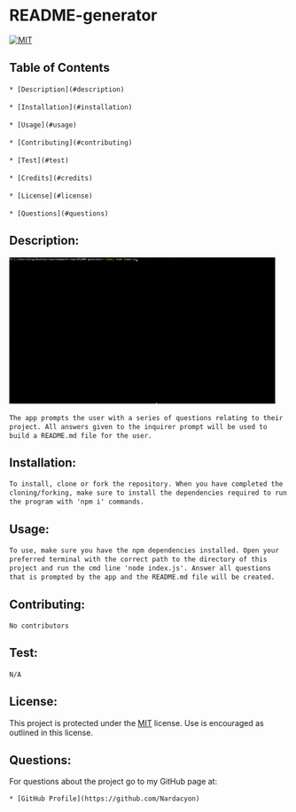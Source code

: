   # README-generator

  [![MIT](https://img.shields.io/badge/License-MIT-yellow.svg)](https://opensource.org/licenses/MIT)

  ## Table of Contents

    * [Description](#description) 

    * [Installation](#installation) 

    * [Usage](#usage) 

    * [Contributing](#contributing) 

    * [Test](#test) 

    * [Credits](#credits) 

    * [License](#license) 

    * [Questions](#questions) 


  ## Description:
  ![](./example-README/demo.gif)

    The app prompts the user with a series of questions relating to their project. All answers given to the inquirer prompt will be used to build a README.md file for the user.
  ## Installation: 
    To install, clone or fork the repository. When you have completed the cloning/forking, make sure to install the dependencies required to run the program with 'npm i' commands.
  ## Usage:
    To use, make sure you have the npm dependencies installed. Open your preferred terminal with the correct path to the directory of this project and run the cmd line 'node index.js'. Answer all questions that is prompted by the app and the README.md file will be created.
  ## Contributing: 
    No contributors
  ## Test: 
    N/A
  ## License:  

  This project is protected under the [MIT](https://opensource.org/licenses/MIT) license. Use is encouraged as outlined in this license.

  ## Questions: 
  For questions about the project go to my GitHub page at:

    * [GitHub Profile](https://github.com/Nardacyon)
